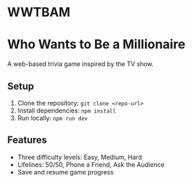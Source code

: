 # WWTBAM

# Who Wants to Be a Millionaire

A web-based trivia game inspired by the TV show.

## Setup

1. Clone the repository: `git clone <repo-url>`
2. Install dependencies: `npm install`
3. Run locally: `npm run dev`

## Features

- Three difficulty levels: Easy, Medium, Hard
- Lifelines: 50/50, Phone a Friend, Ask the Audience
- Save and resume game progress
